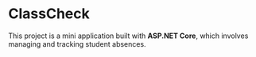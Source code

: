 # ClassCheck
This project is a mini application built with **ASP.NET Core**, which involves managing and tracking student absences.
